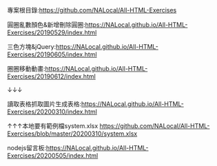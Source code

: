 ﻿
專案根目錄:https://github.com/NALocal/All-HTML-Exercises

圓圈亂數顏色&新增刪除圓圈:https://NALocal.github.io/All-HTML-Exercises/20190529/index.html

三色方塊&jQuery:https://NALocal.github.io/All-HTML-Exercises/20190605/index.html

圈圈移動動畫:https://NALocal.github.io/All-HTML-Exercises/20190612/index.html

↓↓↓

讀取表格抓取圖片生成表格:https://NALocal.github.io/All-HTML-Exercises/20200310/index.html

↑↑↑本地要有範例檔system.xlsx
https://github.com/NALocal/All-HTML-Exercises/blob/master/20200310/system.xlsx

nodejs留言板:https://NALocal.github.io/All-HTML-Exercises/20200505/index.html


